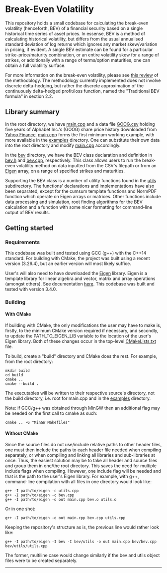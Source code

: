 # Break-Even Volatility

This repository holds a small codebase for calculating the break-even volatility (henceforth, BEV) of a financial security based on a single historical time series of asset prices. In essense, BEV is a method of calculating historical volatility, but differs from the usual annualised standard deviation of log returns which ignores any market skew/variation in pricing, if evident. A single BEV estimate can be found for a particular strike-price/maturity combination, or an entire volatility skew for a range of strikes, or additionally with a range of terms/option maturities, one can obtain a full volatility surface.

For more information on the break-even volatility, please see [this review](https://open.uct.ac.za/handle/11427/30980) of the methodology. The methodology currently implemented does not involve discrete delta-hedging, but rather the discrete approximation of the continuously delta-hedged profit/loss function, named the "Traditional BEV formula" in section 2.2.

## Library summary

In the root directory, we have [main.cpp](main.cpp) and a data file [GOOG.csv](GOOG.csv) holding five years of Alphabet Inc.'s (GOOG) share price history downloaded from [Yahoo Finance](https://finance.yahoo.com/quote/GOOG/history?p=GOOG). [main.cpp](main.cpp) forms the first minimum working example, with more available in the [examples](examples) directory. One can substitute their own data into the root directory and modify [main.cpp](main.cpp) accordingly.

In the [bev](bev) directory, we have the BEV class declaration and definition in [bev.h](bev/bev.h) and [bev.cpp](bev/bev.cpp), respectively. This class allows users to run the break-even volatility method on data inputted from the CSV's filepath or from an [Eigen](https://eigen.tuxfamily.org/index.php?title=Main_Page) array, on a range of specified strikes and maturities.

Supporting the BEV class is a number of utility functions found in the [utils](bev/utils) subdirectory. The functions' declarations and implementations have also been separated, except for the cumsum template functions and NormPDF function which operate on Eigen arrays or matrices. Other functions include data processing and simulation, root finding algorithms for the BEV calculation and a function with some nicer formatting for command-line output of BEV results.

## Getting started

### Requirements

This codebase was built and tested using GCC (g++) with the C++14 standard. For building with CMake, the project was built using a recent version (3.26.4), but an earlier version will most likely suffice.

User's will also need to have downloaded the [Eigen](https://eigen.tuxfamily.org/index.php?title=Main_Page) library. Eigen is a template library for linear algebra and vector, matrix and array operations (amongst others). See documentation [here](https://eigen.tuxfamily.org/dox/). This codebase was built and tested with version 3.4.0.

### Building 

#### With CMake

If building with CMake, the only modifications the user may have to make is, firstly, to the minimum CMake version required if necessary, and secondly, to update the PATH_TO_EIGEN_LIB variable to the location of the user's Eigen library. Both of these changes occur in the top-level [CMakeLists.txt](CMakeLists.txt) file.

To build, create a "build" directory and CMake does the rest. For example, from the root directory:
```
mkdir build
cd build
cmake ..
cmake --build .
```
The executables will be written to their respective source's directory, not the build directory, i.e. root for main.cpp and in the [examples](examples) directory.

Note: if GCC/g++ was obtained through MinGW then an additional flag may be needed on the first call to cmake as such:
```
cmake .. -G "MinGW Makefiles"
```

#### Without CMake

Since the source files do not use/include relative paths to other header files, one must then include the paths to each header file needed when compiling separately, or when compiling and linking all libraries and sub-libraries at once. Thus, the easiest solution may be to take all header and source files and group them in one/the root directory. This saves the need for multiple include flags when compiling. However, one include flag will be needed and that is the path to the user's Eigen library. For example, with g++, command-line compilation with all files in one directory would look like:
```
g++ -I path/to/eigen -c utils.cpp
g++ -I path/to/eigen -c bev.cpp
g++ -I path/to/eigen -o out main.cpp bev.o utils.o
```
Or in one shot:
```
g++ -I path/to/eigen -o out main.cpp bev.cpp utils.cpp
```
Keeping the repository's structure as is, the previous line would rather look like:
```
g++ -I path/to/eigen -I bev -I bev/utils -o out main.cpp bev/bev.cpp bev/utils/utils.cpp
```
The former, multiline case would change similarly if the bev and utils object files were to be created separately.

---

<meta name="google-site-verification" content="MgrulfUEQbJ3kBec2s6QiGPTktQydZC80OEagsz-vmo" />

